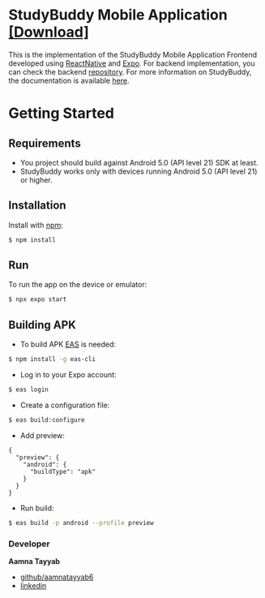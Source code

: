 # StudyBuddy Mobile Application [[Download] ](https://expo.dev/artifacts/eas/vViuPpBLUnVpN4jrGKQR4H.apk)

This is the implementation of the StudyBuddy Mobile Application Frontend developed using [ReactNative](https://reactnative.dev/docs/getting-started) and [Expo](https://docs.expo.dev/overview/). For backend implementation, you can check the backend [repository](https://github.com/mastertimisensei/StudyBuddyBE.git).
For more information on StudyBuddy, the documentation is available [here](https://github.com/aamnatayyab6/ELTE-IK-Thesis/blob/main/Documentation.pdf).

# Getting Started

## Requirements

- You project should build against Android 5.0 (API level 21) SDK at least.
- StudyBuddy works only with devices running Android 5.0 (API level 21) or higher.

## Installation

Install with [npm](https://www.npmjs.com/):

```sh
$ npm install
```

## Run

To run the app on the device or emulator:

```sh
$ npx expo start
```

## Building APK

- To build APK [EAS](https://docs.expo.dev/build/introduction/) is needed:

```sh
$ npm install -g eas-cli
```

- Log in to your Expo account:

```sh
$ eas login
```

- Create a configuration file:

```sh
$ eas build:configure
```

- Add preview:

```jsonl
{
  "preview": {
    "android": {
      "buildType": "apk"
    }
  }
}
```

- Run build:

```sh
$ eas build -p android --profile preview
```

### Developer

**Aamna Tayyab**

- [github/aamnatayyab6](https://github.com/aamnatayyab6)
- [linkedin](https://www.linkedin.com/in/aamna-tayyab-10465b1a0/)
